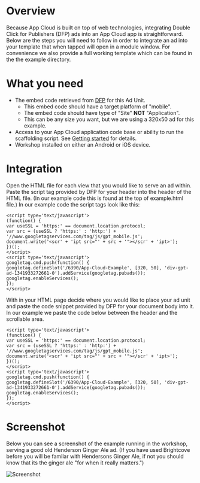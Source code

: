 Overview
=============

Because App Cloud is built on top of web technologies, integrating Double Click for Publishers (DFP) ads into an App Cloud app is straightforward.  Below are the steps you will need to follow in order to integrate an ad into your template that when tapped will open in a module window.  For convenience we also provide a full working template which can be found in the the example directory.

What you need
=============

* The embed code retrieved from [DFP](https://www.google.com/dfp/) for this Ad Unit.
  * This embed code should have a target platform of "mobile". 
  * The embed code should have type of "Site" **NOT** "Application".
  * This can be any size you want, but we are using a 320x50 ad for this example.
* Access to your App Cloud application code base or ability to run the scaffolding script.  See [Getting started](http://support.brightcove.com/en/docs/getting-started-app-cloud) for details.
* Workshop installed on either an Android or iOS device.

Integration
=============

Open the HTML file for each view that you would like to serve an ad within.  Paste the script tag provided by DFP for your header into the header of the HTML file.  (In our example code this is found at the top of example.html file.)  In our example code the script tags look like this:

    <script type='text/javascript'>
    (function() {
    var useSSL = 'https:' == document.location.protocol;
    var src = (useSSL ? 'https:' : 'http:') +
    '//www.googletagservices.com/tag/js/gpt_mobile.js';
    document.write('<scr' + 'ipt src="' + src + '"></scr' + 'ipt>');
    })();
    </script>
    <script type='text/javascript'>
    googletag.cmd.push(function() {
    googletag.defineSlot('/6390/App-Cloud-Example', [320, 50], 'div-gpt-ad-1341933272661-0').addService(googletag.pubads());
    googletag.enableServices();
    });
    </script>

With in your HTML page decide where you would like to place your ad unit and paste the code snippet provided by DFP for your document body into it.  In our example we paste the code below between the header and the scrollable area.

    <script type='text/javascript'>
    (function() {
    var useSSL = 'https:' == document.location.protocol;
    var src = (useSSL ? 'https:' : 'http:') +
    '//www.googletagservices.com/tag/js/gpt_mobile.js';
    document.write('<scr' + 'ipt src="' + src + '"></scr' + 'ipt>');
    })();
    </script>
    <script type='text/javascript'>
    googletag.cmd.push(function() {
    googletag.defineSlot('/6390/App-Cloud-Example', [320, 50], 'div-gpt-ad-1341933272661-0').addService(googletag.pubads());
    googletag.enableServices();
    });
    </script>

Screenshot
============
Below you can see a screenshot of the example running in the workshop, serving a good old Henderson Ginger Ale ad.  (If you have used Brightcove before you will be familar with Hendersons Ginger Ale, if not you should know that its the ginger ale "for when it really matters.")


![Screenshot](https://dl.dropbox.com/u/9478378/ad-example.png)